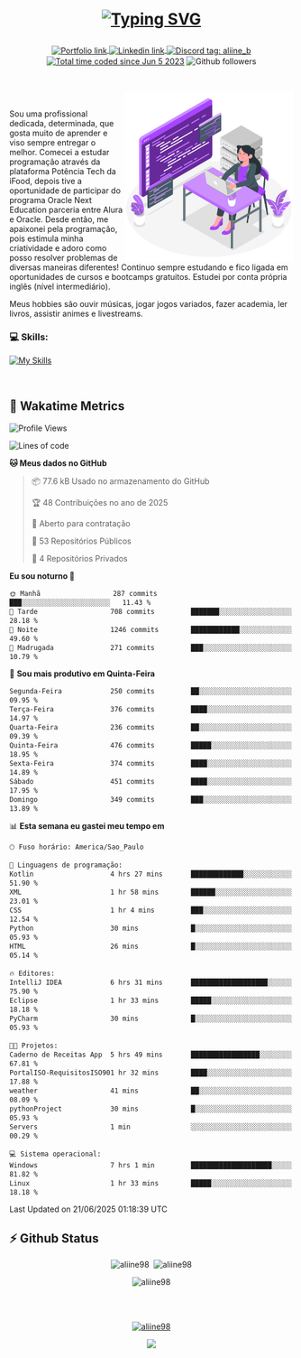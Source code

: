 # <p align = "center"><a href="https://git.io/typing-svg"><img src="https://readme-typing-svg.demolab.com?font=Space+Mono&size=28&pause=1000&duration=4000&color=8E58F7&vCenter=true&width=500&lines=%E2%9C%A8+Ol%C3%A1%2C+sou+Aline+Bevilacqua;%E2%9C%A8+Desenvolvedora+Web!" alt="Typing SVG" /></a></p>

<p align = "center">
    <a href="https://aliine98.github.io" target="_blank">
        <img alt="Portfolio link" align="center" src = "https://img.shields.io/badge/portfolio-8A2BE2?style=for-the-badge">
    </a>
    <a href="https://www.linkedin.com/in/aline-bevilacqua/" target="_blank">
        <img alt="Linkedin link" align="center" src = "https://img.shields.io/badge/LinkedIn-0077B5?style=for-the-badge&logo=linkedin&logoColor=white">
    </a>
    <a href="https://discord.com/" target="_blank">
        <img alt="Discord tag: aliine_b" align="center" src="https://img.shields.io/badge/-aliine__b-5865f2?style=flat-square&logo=Discord&logoColor=FFF" height="28">
    </a>
    <a href="https://wakatime.com/@aliine"><img src="https://wakatime.com/badge/user/d705bdc6-1244-4026-9380-8de8c1599f8d.svg?style=for-the-badge" alt="Total time coded since Jun 5 2023" align="center"/></a>
    <img alt="Github followers" align="center" src="https://img.shields.io/github/followers/Aliine98?style=for-the-badge&color=bf0f47&logo=github&logoColor=white">
</p><br>

<a href="https://storyset.com/"><img src="./assets/coding-amico.svg" width="300" align="right"></a>

<div align="left">
<br>

Sou uma profissional dedicada, determinada, que gosta muito de aprender e viso sempre entregar o melhor. Comecei a estudar programação através da plataforma Potência Tech da iFood, depois tive a oportunidade de participar do programa Oracle Next Education parceria entre Alura e Oracle. Desde então, me apaixonei pela programação, pois estimula minha criatividade e adoro como posso resolver problemas de diversas maneiras diferentes! Continuo sempre estudando e fico ligada em oportunidades de cursos e bootcamps gratuitos.
Estudei por conta própria inglês (nível intermediário).

Meus hobbies são ouvir músicas, jogar jogos variados, fazer academia, ler livros, assistir animes e livestreams.

### 💻 Skills:
[![My Skills](https://skillicons.dev/icons?i=html,css,js,java,tailwind,mysql,hibernate,ts,nuxt,firebase,express,mongo,kotlin,androidstudio&perline=5)](https://skillicons.dev)
</div>
<br>

## 🚀 Wakatime Metrics

<!--START_SECTION:waka-->
![Profile Views](http://img.shields.io/badge/Visualizac%C3%B5es%20do%20perfil-0-blue)

![Lines of code](https://img.shields.io/badge/Desde%20o%20Hello%20World%20eu%20escrevi-456.1%20thousand%20linhas%20de%20c%C3%B3digo-blue)

**🐱 Meus dados no GitHub** 

> 📦 77.6 kB Usado no armazenamento do GitHub 
 > 
> 🏆 48 Contribuições no ano de 2025
 > 
> 💼 Aberto para contratação
 > 
> 📜 53 Repositórios Públicos 
 > 
> 🔑 4 Repositórios Privados 
 > 
**Eu sou noturno 🦉** 

```text
🌞 Manhã                  287 commits         ███░░░░░░░░░░░░░░░░░░░░░░   11.43 % 
🌆 Tarde                  708 commits         ███████░░░░░░░░░░░░░░░░░░   28.18 % 
🌃 Noite                  1246 commits        ████████████░░░░░░░░░░░░░   49.60 % 
🌙 Madrugada              271 commits         ███░░░░░░░░░░░░░░░░░░░░░░   10.79 % 
```
📅 **Sou mais produtivo em Quinta-Feira** 

```text
Segunda-Feira            250 commits         ██░░░░░░░░░░░░░░░░░░░░░░░   09.95 % 
Terça-Feira              376 commits         ████░░░░░░░░░░░░░░░░░░░░░   14.97 % 
Quarta-Feira             236 commits         ██░░░░░░░░░░░░░░░░░░░░░░░   09.39 % 
Quinta-Feira             476 commits         █████░░░░░░░░░░░░░░░░░░░░   18.95 % 
Sexta-Feira              374 commits         ████░░░░░░░░░░░░░░░░░░░░░   14.89 % 
Sábado                   451 commits         ████░░░░░░░░░░░░░░░░░░░░░   17.95 % 
Domingo                  349 commits         ███░░░░░░░░░░░░░░░░░░░░░░   13.89 % 
```


📊 **Esta semana eu gastei meu tempo em** 

```text
🕑︎ Fuso horário: America/Sao_Paulo

💬 Linguagens de programação: 
Kotlin                   4 hrs 27 mins       █████████████░░░░░░░░░░░░   51.90 % 
XML                      1 hr 58 mins        ██████░░░░░░░░░░░░░░░░░░░   23.01 % 
CSS                      1 hr 4 mins         ███░░░░░░░░░░░░░░░░░░░░░░   12.54 % 
Python                   30 mins             █░░░░░░░░░░░░░░░░░░░░░░░░   05.93 % 
HTML                     26 mins             █░░░░░░░░░░░░░░░░░░░░░░░░   05.14 % 

🔥 Editores: 
IntelliJ IDEA            6 hrs 31 mins       ███████████████████░░░░░░   75.90 % 
Eclipse                  1 hr 33 mins        █████░░░░░░░░░░░░░░░░░░░░   18.18 % 
PyCharm                  30 mins             █░░░░░░░░░░░░░░░░░░░░░░░░   05.93 % 

🐱‍💻 Projetos: 
Caderno de Receitas App  5 hrs 49 mins       █████████████████░░░░░░░░   67.81 % 
PortalISO-RequisitosISO901 hr 32 mins        ████░░░░░░░░░░░░░░░░░░░░░   17.88 % 
weather                  41 mins             ██░░░░░░░░░░░░░░░░░░░░░░░   08.09 % 
pythonProject            30 mins             █░░░░░░░░░░░░░░░░░░░░░░░░   05.93 % 
Servers                  1 min               ░░░░░░░░░░░░░░░░░░░░░░░░░   00.29 % 

💻 Sistema operacional: 
Windows                  7 hrs 1 min         ████████████████████░░░░░   81.82 % 
Linux                    1 hr 33 mins        █████░░░░░░░░░░░░░░░░░░░░   18.18 % 
```


 Last Updated on 21/06/2025 01:18:39 UTC
<!--END_SECTION:waka-->
 
## ⚡ Github Status

<p align="center"><img src="https://my-github-readme-stats-aliine98.vercel.app/api?username=aliine98&show_icons=true&locale=en&theme=radical" alt="aliine98" />&nbsp;&nbsp;<img src="https://my-github-readme-stats-aliine98.vercel.app/api/top-langs?username=aliine98&show_icons=true&locale=en&layout=compact&theme=radical&exclude_repo=my-github-readme-stats,my-github-readme-streak-stats,github-readme-streak-stats,ajax-com-js-puro&hide=c%2B%2B,cmake&langs_count=8" alt="aliine98" /></p>

<p align="center"><img src="https://my-github-readme-streak-stats.vercel.app?user=aliine98&theme=radical" alt="aliine98" /></p>

<br><br>
<p align="center"> <a href="https://github.com/ryo-ma/github-profile-trophy" target="_blank"><img src="https://github-profile-trophy.vercel.app/?username=aliine98&theme=radical&column=4" alt="aliine98" /></a> </p>

<p align="center"><img src="https://media4.giphy.com/media/C1bBFL2dMQxA4/giphy.gif?cid=ecf05e47z7xqxd7gboyuplq95r7v869x9bi8msk1upllpme2&ep=v1_gifs_search&rid=giphy.gif&ct=g" width="700"></p>
